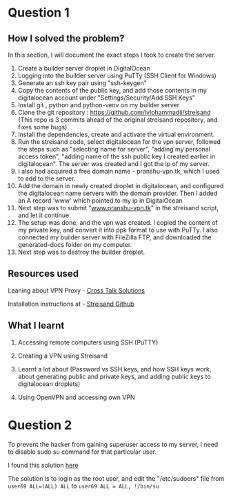 
# Question 1

## How I solved the problem?
In this section, I will document the exact steps I took to create the server.
1. Create a builder server droplet in DigitalOcean
2. Logging into the builder server using PuTTy (SSH Client for Windows)
3. Generate an ssh key pair using "ssh-keygen"
4. Copy the contents of the public key, and add those contents in my digitalocean account under "Settings/Security/Add SSH Keys"
5. Install git , python and python-venv on my builder server
6. Clone the git repository : https://github.com/lvlohammadii/streisand (This repo is 3 commits ahead of the original streisand repository, and fixes some bugs)
7. Install the dependencies, create and activate the virtual environment.
8. Run the streisand code, select digitalocean for the vpn server, followed the steps such as "selecting name for server", "adding my personal access token", "adding name of the ssh public key I created earlier in digitalocean". The server was created and I got the ip of my server.
9. I also had acquired a free domain name - pranshu-vpn.tk, which I used to add to the server.
10. Add the domain in newly created droplet in digitalocean, and configured the digitalocean name servers with the domain provider. Then I added an A record 'www' which pointed to my ip in DigitalOcean
11. Next step was to submit "www.pranshu-vpn.tk" in the streisand script, and let it continue.
12. The setup was done, and the vpn was created. I copied the content of my private key, and convert it into ppk format to use with PuTTy. I also connected my builder server with FileZilla FTP, and downloaded the generated-docs folder on my computer.
13. Next step was to destroy the builder droplet.

## Resources used

Leaning about VPN Proxy - [Cross Talk Solutions](https://www.youtube.com/watch?v=UGNVXtSurvQ&t=1019s)

Installation instructions at - [Streisand Github](https://github.com/StreisandEffect/streisand/blob/master/Installation.md)

## What I learnt

1. Accessing remote computers using SSH (PuTTY)

2. Creating a VPN using Streisand

3. Learnt a lot about (Password vs SSH keys, and how SSH keys work, about generating public and private keys, and adding public keys to digitalocean droplets)

4. Using OpenVPN and accessing own VPN

# Question 2

To prevent the hacker from gaining superuser access to my server, I need to disable sudo su command for that particular user.

I found this solution [here](https://www.thegeekdiary.com/how-to-disable-sudo-su-for-users-in-sudoers-configuration-file/)

The solution is to login as the root user, and edit the "/etc/sudoers" file from 
`user69 ALL=(ALL) ALL` to `user69 ALL = ALL, !/bin/su`